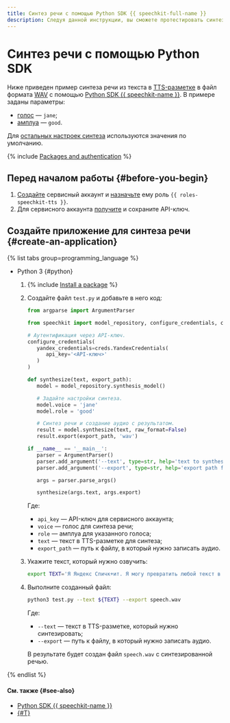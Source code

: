 ```yaml
---
title: Синтез речи с помощью Python SDK {{ speechkit-full-name }}
description: Следуя данной инструкции, вы сможете протестировать синтез речи с помощью Python SDK {{ speechkit-name }}.
---
```


# Синтез речи с помощью Python SDK

Ниже приведен пример синтеза речи из текста в [TTS-разметке](../../tts/markup/tts-markup.md) в файл формата [WAV](https://ru.wikipedia.org/wiki/WAV) с помощью [Python SDK {{ speechkit-name }}](index.md). В примере заданы параметры:

* [голос](../../tts/voices.md#premium) — `jane`;
* [амплуа](../../tts/voices.md#premium) — `good`.

Для [остальных настроек синтеза](https://pypi.org/project/yandex-speechkit/#%D0%A1%D0%B8%D0%BD%D1%82%D0%B5%D0%B7%20%D1%80%D0%B5%D1%87%D0%B8:~:text=(utterance)-,%D0%A1%D0%B8%D0%BD%D1%82%D0%B5%D0%B7%20%D1%80%D0%B5%D1%87%D0%B8,-%D0%98%D1%81%D0%BF%D0%BE%D0%BB%D1%8C%D0%B7%D1%83%D0%B9%D1%82%D0%B5%20%D0%BF%D1%80%D0%B8%D0%B2%D0%B5%D0%B4%D1%91%D0%BD%D0%BD%D1%8B%D0%B9%20%D0%BD%D0%B8%D0%B6%D0%B5) используются значения по умолчанию.

{% include [Packages and authentication](../../../_includes/speechkit/packages-and-auth.md) %}

## Перед началом работы {#before-you-begin}

1. [Создайте](../../../iam/operations/sa/create.md) сервисный аккаунт и [назначьте](../../../iam/operations/sa/assign-role-for-sa.md) ему роль `{{ roles-speechkit-tts }}`.
1. Для сервисного аккаунта [получите](../../../iam/operations/api-key/create.md) и сохраните API-ключ.

## Создайте приложение для синтеза речи {#create-an-application}

{% list tabs group=programming_language %}

- Python 3 {#python}

   1. {% include [Install a package](../../../_includes/speechkit/install-packages.md) %}
   1. Создайте файл `test.py` и добавьте в него код:

      ```python
      from argparse import ArgumentParser

      from speechkit import model_repository, configure_credentials, creds

      # Аутентификация через API-ключ.
      configure_credentials(
         yandex_credentials=creds.YandexCredentials(
            api_key='<API-ключ>'
         )
      )

      def synthesize(text, export_path):
         model = model_repository.synthesis_model()

         # Задайте настройки синтеза.
         model.voice = 'jane'
         model.role = 'good'

         # Синтез речи и создание аудио с результатом.
         result = model.synthesize(text, raw_format=False)
         result.export(export_path, 'wav')

      if __name__ == '__main__':
         parser = ArgumentParser()
         parser.add_argument('--text', type=str, help='text to synthesize', required=True)
         parser.add_argument('--export', type=str, help='export path for synthesized audio', required=False)

         args = parser.parse_args()

         synthesize(args.text, args.export)
      ```

      Где:

      * `api_key` — API-ключ для сервисного аккаунта;
      * `voice` — голос для синтеза речи;
      * `role` — амплуа для указанного голоса;
      * `text` — текст в TTS-разметке для синтеза;
      * `export_path` — путь к файлу, в который нужно записать аудио.

   1. Укажите текст, который нужно озвучить:

      ```bash
      export TEXT='Я Яндекс Спичк+ит. Я могу превратить любой текст в речь. Теперь и в+ы — можете!'
      ```

   1. Выполните созданный файл:

      ```bash
      python3 test.py --text ${TEXT} --export speech.wav
      ```

      Где:

      * `--text` — текст в TTS-разметке, который нужно синтезировать;
      * `--export` — путь к файлу, в который нужно записать аудио.

      В результате будет создан файл `speech.wav` с синтезированной речью.

{% endlist %}

#### См. также {#see-also}

* [Python SDK {{ speechkit-name }}](https://pypi.org/project/yandex-speechkit/)
* [{#T}](../../tts/api/tts-examples-v3.md)
